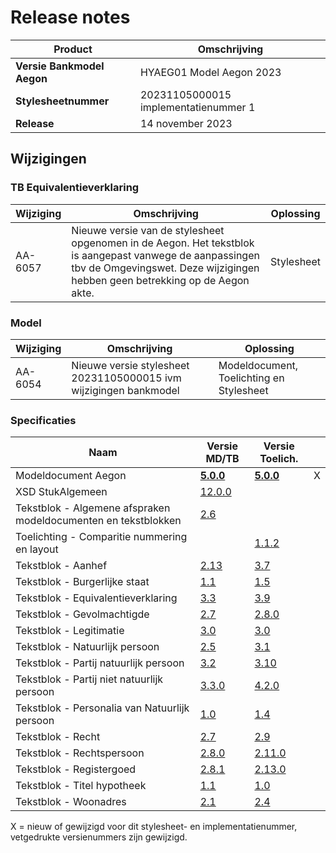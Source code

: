 # Release notes
Product|Omschrijving| 
|---|---|
**Versie Bankmodel Aegon**|HYAEG01 Model Aegon 2023|
**Stylesheetnummer**|20231105000015 implementatienummer 1|
**Release**|14 november 2023|

## Wijzigingen

### TB Equivalentieverklaring
|Wijziging|Omschrijving|Oplossing|
|---|---|---|
AA-6057 | Nieuwe versie van de stylesheet opgenomen in de Aegon. Het tekstblok is aangepast vanwege de aanpassingen tbv de Omgevingswet. Deze wijzigingen hebben geen betrekking op de Aegon akte. | Stylesheet |

### Model
|Wijziging|Omschrijving|Oplossing|
|---|---|---|
AA-6054 | Nieuwe versie stylesheet 20231105000015 ivm wijzigingen bankmodel | Modeldocument, Toelichting en Stylesheet| 

### Specificaties
Naam|Versie MD/TB|Versie Toelich.|  |
| --- |--- |--- |---|
Modeldocument Aegon|**[5.0.0](/kik-modeldocumenten/modeldocumenten/Hypotheek%20Aegon/20231105000015/Modeldocument%20AEGON%20v5.0.0.docx)**|**[5.0.0](/kik-modeldocumenten/modeldocumenten/Hypotheek%20Aegon/20231105000015/Toelichting%20modeldocument%20AEGON%205.0.0%20-%20v5.0.0.docx)**| X |
XSD StukAlgemeen|[12.0.0](/schema/stuk%20algemeen/12.0.0/StukAlgemeen-12.0.0.xsd)||  |
Tekstblok - Algemene afspraken modeldocumenten en tekstblokken|[2.6](/kik-modeldocumenten/tekstblokken/Tekstblok%20-%20Algemene%20afspraken%20modeldocumenten%20en%20tekstblokken%20v2.6.docx)||  | 
Toelichting - Comparitie nummering en layout||[1.1.2](/kik-modeldocumenten/tekstblokken/Toelichting%20-%20Comparitie%20nummering%20en%20layout%20v1.1.2.docx)|   |
Tekstblok - Aanhef|[2.13](/kik-modeldocumenten/tekstblokken/Tekstblok%20-%20Aanhef%20v2.13.docx)|[3.7](/kik-modeldocumenten/tekstblokken/Toelichting%20Tekstblok%20-%20Aanhef%202.13%20-%20v3.7.docx)|  |
Tekstblok - Burgerlijke staat|[1.1](/kik-modeldocumenten/tekstblokken/Tekstblok%20-%20Burgerlijke%20staat%20v1.1.docx)|[1.5](/kik-modeldocumenten/tekstblokken/Toelichting%20Tekstblok%20-%20Burgerlijke%20staat%201.1%20-%20v1.5.docx)|  |
Tekstblok - Equivalentieverklaring|[3.3](/kik-modeldocumenten/tekstblokken/Tekstblok%20-%20Equivalentieverklaring%20v3.3.docx)|[3.9](/kik-modeldocumenten/tekstblokken/Toelichting%20Tekstblok%20-%20Equivalentieverklaring%203.3%20-%20v3.9.docx)|  |
Tekstblok - Gevolmachtigde|[2.7](/kik-modeldocumenten/tekstblokken/Tekstblok%20-%20Gevolmachtigde%20v2.7.docx)|[2.8.0](/kik-modeldocumenten/tekstblokken/Toelichting%20Tekstblok%20-%20Gevolmachtigde%202.7%20-%20v2.8.0.docx)|   |
Tekstblok - Legitimatie|[3.0](/kik-modeldocumenten/tekstblokken/Tekstblok%20-%20Legitimatie%20v3.0.docx)|[3.0](/kik-modeldocumenten/tekstblokken/Toelichting%20Tekstblok%20-%20Legitimatie%203.0%20-%20v3.0.docx)|  |
Tekstblok - Natuurlijk persoon|[2.5](/kik-modeldocumenten/tekstblokken/Tekstblok%20-%20Natuurlijk%20persoon%20v2.5.docx)|[3.1](/kik-modeldocumenten/tekstblokken/Toelichting%20Tekstblok%20-%20Natuurlijk%20persoon%202.5%20-%20v3.1.docx)| |
Tekstblok - Partij natuurlijk persoon|[3.2](/kik-modeldocumenten/tekstblokken/Tekstblok%20-%20Partij%20natuurlijk%20persoon%20v3.2.docx)|[3.10](/kik-modeldocumenten/tekstblokken/Toelichting%20Tekstblok%20-%20Partij%20natuurlijk%20persoon%203.2%20-%20v3.10.docx)| |
Tekstblok - Partij niet natuurlijk persoon|[3.3.0](/kik-modeldocumenten/tekstblokken/Tekstblok%20-%20Partij%20niet%20natuurlijk%20persoon%20v3.3.0.docx)|[4.2.0](/kik-modeldocumenten/tekstblokken/Toelichting%20Tekstblok%20-%20Partij%20niet%20natuurlijk%20persoon%203.3.0%20-%20v4.2.0.docx)|   |
Tekstblok - Personalia van Natuurlijk persoon|[1.0](/kik-modeldocumenten/tekstblokken/Tekstblok%20-%20Personalia%20van%20Natuurlijk%20persoon%20v1.0.docx)|[1.4](/kik-modeldocumenten/tekstblokken/Toelichting%20Tekstblok%20-%20Personalia%20van%20Natuurlijk%20persoon%201.0%20-%20v1.4.docx)|   |
Tekstblok - Recht|[2.7](/kik-modeldocumenten/tekstblokken/Tekstblok%20-%20Recht%20v2.7.docx)|[2.9](/kik-modeldocumenten/tekstblokken/Toelichting%20Tekstblok%20-%20Recht%202.7%20-%20v2.9.docx)| |
Tekstblok - Rechtspersoon|[2.8.0](/kik-modeldocumenten/tekstblokken/Tekstblok%20-%20Rechtspersoon%20v2.8.0.docx)|[2.11.0](/kik-modeldocumenten/tekstblokken/Toelichting%20Tekstblok%20-%20Rechtspersoon%202.8.0%20-%20v2.11.0.docx)|   |
Tekstblok - Registergoed|[2.8.1](/kik-modeldocumenten/tekstblokken/Tekstblok%20-%20Registergoed%20v2.8.1.docx)|[2.13.0](/kik-modeldocumenten/tekstblokken/Toelichting%20Tekstblok%20-%20Registergoed%202.8.1%20-%20v2.13.0.docx)|  | 
Tekstblok - Titel hypotheek|[1.1](/kik-modeldocumenten/tekstblokken/Tekstblok%20-%20Titel%20hypotheek%20v1.1.docx)|[1.0](/kik-modeldocumenten/tekstblokken/Toelichting%20Tekstblok%20-%20Titel%20hypotheek%201.1%20-%20v1.0.docx)|   |
Tekstblok - Woonadres|[2.1](/kik-modeldocumenten/tekstblokken/Tekstblok%20-%20Woonadres%20v2.1.docx)|[2.4](/kik-modeldocumenten/tekstblokken/Toelichting%20Tekstblok%20-%20Woonadres%202.1%20-%20v2.4.docx)|   |
X = nieuw of gewijzigd voor dit stylesheet- en implementatienummer, vetgedrukte versienummers zijn gewijzigd.